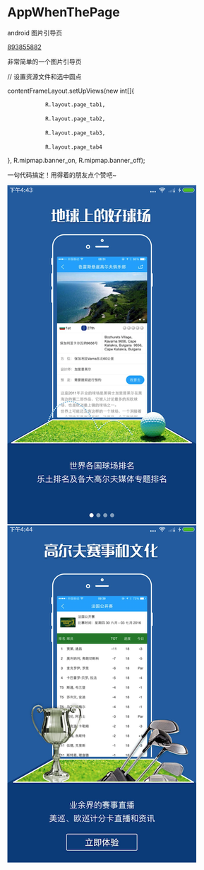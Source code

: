 # AppWhenThePage
android 图片引导页

[893855882](<a target="_blank" href="//shang.qq.com/wpa/qunwpa?idkey=91eb68229f9106b90ae9fa12d01b74815dd86b26c6c8d1dcbc9a27c1d87c42a0">)

非常简单的一个图片引导页

// 设置资源文件和选中圆点

contentFrameLayout.setUpViews(new int[]{

                R.layout.page_tab1,
                
                R.layout.page_tab2,
                
                R.layout.page_tab3,
                
                R.layout.page_tab4
                
}, R.mipmap.banner_on, R.mipmap.banner_off);

一句代码搞定！用得着的朋友点个赞吧~ 

![image](https://github.com/LuckSiege/AppWhenThePage/blob/master/image/4F460B52-74BC-4700-8DCE-C1AA866597DE.png)
![image](https://github.com/LuckSiege/AppWhenThePage/blob/master/image/A720A335-401B-4846-83DF-CF2D6CFC1584.png)

